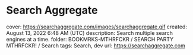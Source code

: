 # Search Aggregate

cover: https://searchaggregate.com/images/searchaggregate.gif
created: August 13, 2022 6:48 AM (UTC)
description: Search multiple search engines at a time.
folder: BOOKMRKS-MTHRFCKR / SEARCH PARTY MTHRFCKR! / Search
tags: Search, dev
url: https://searchaggregate.com